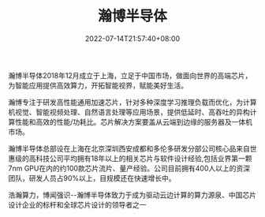 ﻿---
weight: 
title: "瀚博半导体"
description: "瀚博半导体2018年12月成立于上海，是扎根于中国，服务于世界的高科技IC设计公司。 公司目前拥有逾300名研发工程师，分布于上海，北京，深圳，西安，成都和加拿大多伦多。 公司首款服务器级别AI推理芯片SV102及通用加速卡VA1已于2021年7月在世界人工智能大会上重磅发布，即将量产上市。"
date: 2022-07-14T21:57:40+08:00
lastmod: 2022-07-14T16:45:40+08:00
draft: false
authors: ["june"]
featuredImage: "549.png"
link: "https://www.vastaitech.com/cn/"
tags: ["瀚博半导体","算力"]
categories: ["navigation"]
navigation: ["算力"]
lightgallery: true
toc: true
pinned: false
recommend: false
recommend1: false
---
瀚博半导体2018年12月成立于上海，立足于中国市场，做面向世界的高端芯片，为智能应用提供高效算力，开拓智能视界，赋能美好生活。

瀚博专注于研发高性能通用加速芯片，针对多种深度学习推理负载而优化，为计算机视觉、智能视频处理、自然语言处理等应用场景，提供低延时、高吞吐的异构计算性能和高效的性能/功耗比。芯片解决方案要盖从云端到边缘的服务器及一体机市场。

瀚博半导体总部设在上海在北京深圳西安成都和多伦多研发分部公司核心品来自世惠级的高科技公司平均拥有18年以上的相关芯片与软件设计经验,包括业界第一颗7nm GPU在内的约100款芯片流片、量产经验。公司目前拥有400人以上的资深团队，研发人员占90%以上，目规模还在快速增长中。

浩瀚算力，博闻强识--瀚博半导体致力于成为驱动云边计算的算力源泉、中国芯片设计企业的标杆和全球芯片设计的领导者之一